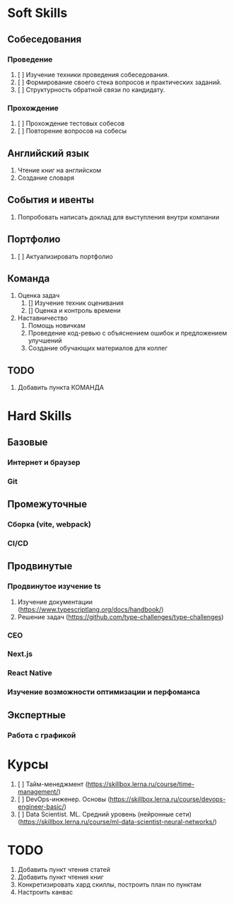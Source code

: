 # Soft Skills
## Собеседования
### Проведение
1. [ ] Изучение техники проведения собеседования.
2. [ ] Формирование своего стека вопросов и практических заданий.
3. [ ] Структурность обратной связи по кандидату.
### Прохождение 
1. [ ] Прохождение тестовых собесов
2. [ ] Повторение вопросов на собесы
## Английский язык
1. Чтение книг на английском 
2. Создание словаря 
## События и ивенты 
1. Попробовать написать доклад для выступления внутри компании
## Портфолио 
1. [ ] Актуализировать  портфолио 
## Команда
1. Оценка задач
	1. [] Изучение техник оценивания
	2. [] Оценка и контроль времени
2. Наставничество 
	1. Помощь новичкам
	2. Проведение код-ревью с объяснением ошибок и предложением улучшений
	3. Создание обучающих материалов для коллег
## TODO 
1. Добавить пункта КОМАНДА 
# Hard Skills
## Базовые
### Интернет и браузер 
### Git 
## Промежуточные
### Сборка (vite, webpack)
### CI/CD
## Продвинутые
### Продвинутое изучение ts
1. Изучение документации (https://www.typescriptlang.org/docs/handbook/)
2. Решение задач (https://github.com/type-challenges/type-challenges)
### CEO
### Next.js 
### React Native
### Изучение возможности оптимизации и перфоманса
## Экспертные
### Работа с графикой
# Курсы 
1. [ ]  Тайм-менеджмент (https://skillbox.lerna.ru/course/time-management/)
2. [ ]  DevOps-инженер. Основы (https://skillbox.lerna.ru/course/devops-engineer-basic/)
3. [ ]  Data Scientist. ML. Средний уровень (нейронные сети) (https://skillbox.lerna.ru/course/ml-data-scientist-neural-networks/)
# TODO 
1. Добавить пункт чтения статей 
2. Добавить пункт чтения книг 
3. Конкретизировать хард скиллы, построить план по пунктам 
4. Настроить канвас 